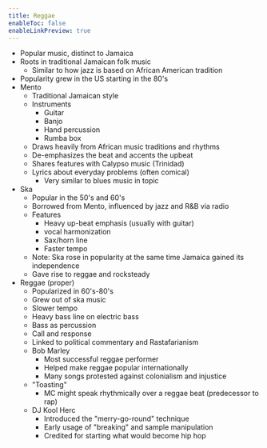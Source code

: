 ```yaml
---
title: Reggae
enableToc: false
enableLinkPreview: true
---
```


- Popular music, distinct to Jamaica
- Roots in traditional Jamaican folk music
	- Similar to how jazz is based on African American tradition
- Popularity grew in the US starting in the 80's
- Mento
	- Traditional Jamaican style
	- Instruments
		- Guitar
		- Banjo
		- Hand percussion
		- Rumba box
	- Draws heavily from African music traditions and rhythms
	- De-emphasizes the beat and accents the upbeat
	- Shares features with Calypso music (Trinidad)
	- Lyrics about everyday problems (often comical)
		- Very similar to blues music in topic
- Ska
	- Popular in the 50's and 60's
	- Borrowed from Mento, influenced by jazz and R&B via radio
	- Features
		- Heavy up-beat emphasis (usually with guitar)
		- vocal harmonization
		- Sax/horn line
		- Faster tempo
	- Note: Ska rose in popularity at the same time Jamaica gained its independence
	- Gave rise to reggae and rocksteady
- Reggae (proper)
	- Popularized in 60's-80's
	- Grew out of ska music
	- Slower tempo
	- Heavy bass line on electric bass
	- Bass as percussion
	- Call and response
	- Linked to political commentary and Rastafarianism
	- Bob Marley
		- Most successful reggae performer
		- Helped make reggae popular internationally
		- Many songs protested against colonialism and injustice
	- "Toasting"
		- MC might speak rhythmically over a reggae beat (predecessor to rap)
	- DJ Kool Herc
		- Introduced the "merry-go-round" technique
		- Early usage of "breaking" and sample manipulation
		- Credited for starting what would become hip hop